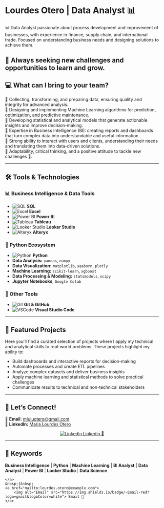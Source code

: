 # Lourdes Otero | Data Analyst 📊

📊 Data Analyst passionate about process development and improvement of businesses, with experience in finance, supply chain, and international trade. Focused on understanding business needs and designing solutions to achieve them.

🚀 Always seeking new challenges and opportunities to learn and grow.  
---

## 💻 What can I bring to your team?

🔹 Collecting, transforming, and preparing data, ensuring quality and integrity for advanced analysis.  
🔹 Designing and implementing Machine Learning algorithms for prediction, optimization, and predictive maintenance.  
🔹 Developing statistical and analytical models that generate actionable insights and improve decision-making.  
🔹 Expertise in Business Intelligence (BI): creating reports and dashboards that turn complex data into understandable and useful information.  
🔹 Strong ability to interact with users and clients, understanding their needs and translating them into data-driven solutions.  
🔹 Adaptability, critical thinking, and a positive attitude to tackle new challenges 💃.

---

## 🛠️ Tools & Technologies

### 📊 Business Intelligence & Data Tools

- ![SQL](https://img.shields.io/badge/-SQL-lightgrey?logo=sqlite) **SQL**  
- ![Excel](https://img.shields.io/badge/-Excel-green?logo=microsoft-excel&logoColor=white) **Excel**  
- ![Power BI](https://img.shields.io/badge/-PowerBI-yellow?logo=power-bi) **Power BI**  
- ![Tableau](https://img.shields.io/badge/-Tableau-lightblue?logo=tableau) **Tableau**  
- ![Looker Studio](https://img.shields.io/badge/-Looker%20Studio-blue?logo=looker) **Looker Studio**  
- ![Alteryx](https://img.shields.io/badge/-Alteryx-blue?logo=alteryx&logoColor=white) **Alteryx**

### 🐍 Python Ecosystem

- ![Python](https://img.shields.io/badge/-Python-blue?logo=python) **Python**  
- **Data Analysis:** `pandas`, `numpy`  
- **Data Visualization:** `matplotlib`, `seaborn`, `plotly`  
- **Machine Learning:** `scikit-learn`, `xgboost`  
- **Data Processing & Modeling:** `statsmodels`, `scipy`  
- **Jupyter Notebooks**, `Google Colab`

### 🧰 Other Tools

- ![Git](https://img.shields.io/badge/-Git-black?logo=git) **Git & GitHub**  
- ![VSCode](https://img.shields.io/badge/-VSCode-blue?logo=visualstudiocode) **Visual Studio Code**

---

## 📁 Featured Projects

Here you'll find a curated selection of projects where I apply my technical and analytical skills to real-world problems. These projects highlight my ability to:

- Build dashboards and interactive reports for decision-making  
- Automate processes and create ETL pipelines  
- Analyze complex datasets and deliver business insights  
- Apply machine learning and statistical methods to solve practical challenges  
- Communicate results to technical and non-technical stakeholders

---

## 🤝 Let’s Connect!

📧 **Email:** [mluluotero@gmail.com](mailto:mluluotero@gmail.com)  
🔗 **LinkedIn:** [Maria Lourdes Otero](https://www.linkedin.com/in/maria-lourdes-otero/)

<p align="center">
    <a href="https://www.linkedin.com/in/maria-lourdes-otero">
        <img alt="LinkedIn" src="https://img.shields.io/badge/-LinkedIn-blue?logo=linkedin"> LinkedIn 🔗
    </a>
</p>

---

## 🧠 Keywords

**Business Intelligence** | **Python** | **Machine Learning** | **BI Analyst** | **Data Analyst** | **Power BI** | **Looker Studio** | **Data Science**

    </a>
    &nbsp;|&nbsp;
    <a href="mailto:lourdes.otero@example.com">
        <img alt="Email" src="https://img.shields.io/badge/-Email-red?logo=gmail&logoColor=white"> Email 📧
    </a>
</p>

